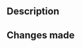 ## Description

<!-- Provide a clear description of the changes you've made in this Pull Request. -->

## Changes made

<!-- List the specific changes made in this Pull Request. -->
